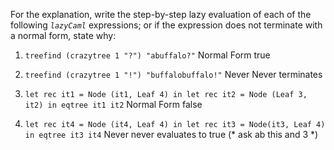 For the explanation, write the step-by-step lazy evaluation of each of the following _`lazyCaml`_ expressions; or if the expression does not terminate with a normal form, state why:

1. `treefind (crazytree 1 "?") "abuffalo?"`
Normal Form
true

2. `treefind (crazytree 1 "!") "buffalobuffalo!"`
Never
Never terminates

3. `let rec it1 = Node (it1, Leaf 4) in let rec it2 = Node (Leaf 3, it2) in eqtree it1 it2`
Normal Form
false

4. `let rec it4 = Node (it4, Leaf 4) in let rec it3 = Node(it3, Leaf 4) in eqtree it3 it4`
Never
never evaluates to true (* ask ab this and 3 *)